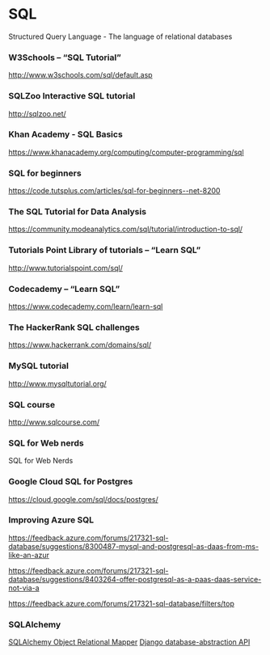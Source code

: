 # SQL
Structured Query Language - The language of relational databases

### W3Schools – “SQL Tutorial”
http://www.w3schools.com/sql/default.asp

### SQLZoo Interactive SQL tutorial
http://sqlzoo.net/

### Khan Academy - SQL Basics
https://www.khanacademy.org/computing/computer-programming/sql

### SQL for beginners
https://code.tutsplus.com/articles/sql-for-beginners--net-8200

### The SQL Tutorial for Data Analysis
https://community.modeanalytics.com/sql/tutorial/introduction-to-sql/

### Tutorials Point Library of tutorials – “Learn SQL”
http://www.tutorialspoint.com/sql/

### Codecademy – “Learn SQL”
https://www.codecademy.com/learn/learn-sql

### The HackerRank SQL challenges
https://www.hackerrank.com/domains/sql/

### MySQL tutorial
http://www.mysqltutorial.org/

### SQL course
http://www.sqlcourse.com/

### SQL for Web nerds
SQL for Web Nerds

### Google Cloud SQL for Postgres
https://cloud.google.com/sql/docs/postgres/

### Improving Azure SQL
https://feedback.azure.com/forums/217321-sql-database/suggestions/8300487-mysql-and-postgresql-as-daas-from-ms-like-an-azur

https://feedback.azure.com/forums/217321-sql-database/suggestions/8403264-offer-postgresql-as-a-paas-daas-service-not-via-a

https://feedback.azure.com/forums/217321-sql-database/filters/top

### SQLAlchemy
[SQLAlchemy Object Relational Mapper](http://docs.sqlalchemy.org/en/latest/orm/tutorial.html)
[Django database-abstraction API](https://docs.djangoproject.com/en/1.11/topics/db/queries/)
